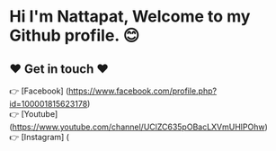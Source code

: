 # Hi I'm Nattapat, Welcome to my Github profile. 😊

## ❤️ Get in touch ❤️
👉 [Facebook] (https://www.facebook.com/profile.php?id=100001815623178)<br>
👉 [Youtube] (https://www.youtube.com/channel/UClZC635pOBacLXVmUHlPOhw)<br>
👉 [Instagram] (
